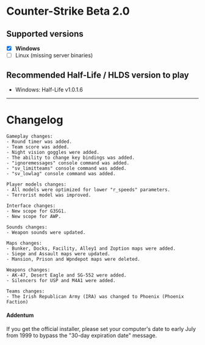 # Counter-Strike Beta 2.0

## Supported versions
- [x] **Windows**
- [ ] Linux (missing server binaries)

## Recommended Half-Life / HLDS version to play
- Windows: Half-Life v1.0.1.6 

_____

# Changelog

```
Gameplay changes:
- Round timer was added.
- Team score was added.
- Night vision goggles were added.
- The ability to change key bindings was added.
- "ignoremessages" console command was added.
- "sv_limitteams" console command was added.
- "sv_lowlag" console command was added.

Player models changes:
- All models were optimized for lower "r_speeds" parameters.
- Terrorist model was improved.

Interface changes:
- New scope for G3SG1.
- New scope for AWP.

Sounds changes:
- Weapon sounds were updated.

Maps changes:
- Bunker, Docks, Facility, Alley1 and Zoption maps were added.
- Siege and Assault maps were updated.
- Mansion, Prison and Wpndepot maps were deleted.

Weapons changes:
- AK-47, Desert Eagle and SG-552 were added.
- Silencers for USP and M4A1 were added.

Teams changes:
- The Irish Republican Army (IRA) was changed to Phoenix (Phoenix Faction)
```


#### Addentum
If you get the official installer, please set your computer's date to early July from 1999 to bypass the "30-day expiration date" message.